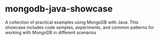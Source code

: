 # mongodb-java-showcase
A collection of practical examples using MongoDB with Java. This showcase includes code samples, experiments, and common patterns for working with MongoDB in different scenarios
